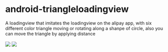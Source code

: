 # android-triangleloadingview
A loadingview that imitates the loadingview on the alipay app, with six different color triangle moving or rotating along a shanpe of circle, also you can move the triangle by applying distance <br><br>
![](https://github.com/yxping/android-triangleloadingview/raw/master/show1.gif)
![](https://github.com/yxping/android-triangleloadingview/raw/master/show2.gif) <br>

